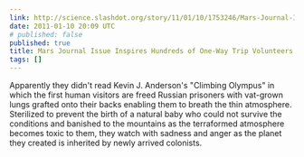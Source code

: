 ```yaml
---
link: http://science.slashdot.org/story/11/01/10/1753246/Mars-Journal-Issue-Inspires-Hundreds-of-One-Way-Trip-Volunteers
date: 2011-01-10 20:09 UTC
# published: false
published: true
title: Mars Journal Issue Inspires Hundreds of One-Way Trip Volunteers - Slashdot
tags: []
---
```


Apparently they didn't read Kevin J. Anderson's "Climbing Olympus" in which the first human visitors are freed Russian prisoners with vat-grown lungs grafted onto their backs enabling them to breath the thin atmosphere. Sterilized to prevent the birth of a natural baby who could not survive the conditions and banished to the mountains as the terraformed atmosphere becomes toxic to them, they watch with sadness and anger as the planet they created is inherited by newly arrived colonists.
